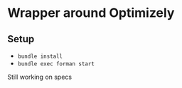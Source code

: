 # Wrapper around Optimizely

## Setup
- `bundle install`
- `bundle exec forman start`

Still working on specs
